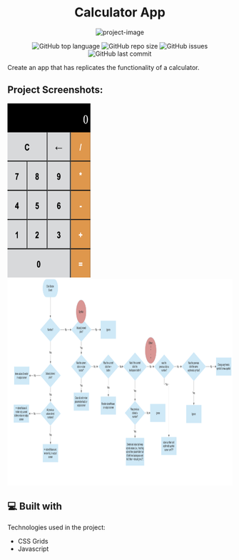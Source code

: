 <h1 align="center" id="title">Calculator App</h1>

<p align="center"><img src="https://socialify.git.ci/Spawn9986/calculator/image?language=1&amp;name=1&amp;owner=1&amp;theme=Auto" alt="project-image"></p>

<p align="center">
<img alt="GitHub top language" src="https://img.shields.io/github/languages/top/Spawn9986/calculator?logo=GitHub&style=flat-square"> <img alt="GitHub repo size" src="https://img.shields.io/github/repo-size/Spawn9986/calculator?logo=Github&style=flat-square"> <img alt="GitHub issues" src="https://img.shields.io/github/issues/Spawn9986/calculator?logo=GitHub&style=flat-square"> <img alt="GitHub last commit" src="https://img.shields.io/github/last-commit/Spawn9986/calculator?logo=GitHub&style=flat-square">
</p>

<p id="description">Create an app that has replicates the functionality of a calculator.</p>

<h2>Project Screenshots:</h2>

<img src="https://github.com/Spawn9986/calculator/blob/main/Pics/Calculator.png" alt="project-screenshot" width="186" height="390/">
<img src="https://github.com/Spawn9986/calculator/blob/main/Pics/Control%20Flow%20Diagram.png" alt="project-flow-chart" width="973" height="463/">

<h2>💻 Built with</h2>

Technologies used in the project:

- CSS Grids
- Javascript
